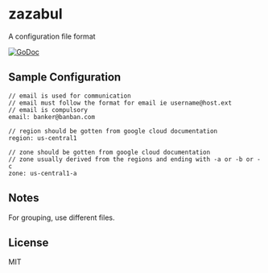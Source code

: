 # zazabul

A configuration file format

[![GoDoc](https://godoc.org/github.com/saenuma/zazabul?status.svg)](https://godoc.org/github.com/saenuma/zazabul)

## Sample Configuration
```
// email is used for communication
// email must follow the format for email ie username@host.ext
// email is compulsory
email: banker@banban.com

// region should be gotten from google cloud documentation
region: us-central1

// zone should be gotten from google cloud documentation
// zone usually derived from the regions and ending with -a or -b or -c
zone: us-central1-a

```

## Notes 
For grouping, use different files.

## License 

MIT
